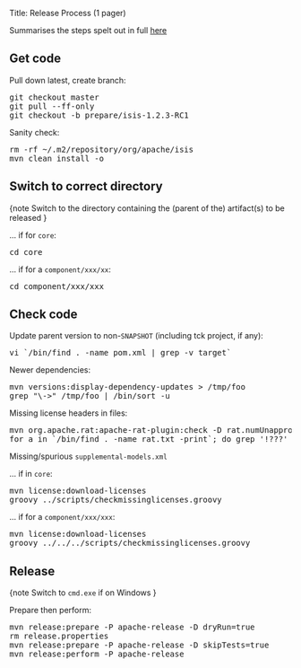 Title: Release Process (1 pager)

Summarises the steps spelt out in full [here](release-process.html)

## Get code

Pull down latest, create branch:
<pre>
git checkout master
git pull --ff-only
git checkout -b prepare/isis-1.2.3-RC1
</pre>

Sanity check:
<pre>
rm -rf ~/.m2/repository/org/apache/isis
mvn clean install -o
</pre>


## Switch to correct directory

{note
Switch to the directory containing the (parent of the) artifact(s) to be released
}

... if for `core`:

<pre>
cd core
</pre>

... if for a `component/xxx/xx`:

<pre>
cd component/xxx/xxx
</pre>

## Check code

Update parent version to non-`SNAPSHOT` (including tck project, if any):
<pre>
vi `/bin/find . -name pom.xml | grep -v target`
</pre>

Newer dependencies:
<pre>
mvn versions:display-dependency-updates > /tmp/foo
grep "\->" /tmp/foo | /bin/sort -u
</pre>

Missing license headers in files:
<pre>
mvn org.apache.rat:apache-rat-plugin:check -D rat.numUnapprovedLicenses=50 -o
for a in `/bin/find . -name rat.txt -print`; do grep '!???' $a; done
</pre>

Missing/spurious `supplemental-models.xml`

... if in `core`:
<pre>
mvn license:download-licenses
groovy ../scripts/checkmissinglicenses.groovy
</pre>

... if for a `component/xxx/xxx`:
<pre>
mvn license:download-licenses
groovy ../../../scripts/checkmissinglicenses.groovy
</pre>

## Release

{note
Switch to `cmd.exe` if on Windows
}

Prepare then perform:
<pre>
mvn release:prepare -P apache-release -D dryRun=true
rm release.properties
mvn release:prepare -P apache-release -D skipTests=true
mvn release:perform -P apache-release
</pre>
